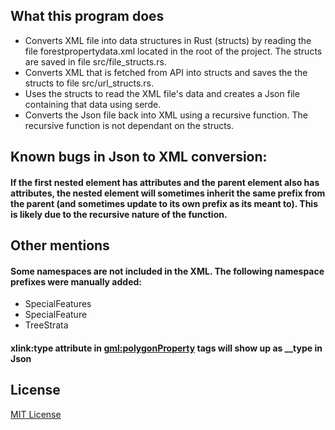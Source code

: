 ## What this program does
- Converts XML file into data structures in Rust (structs) by reading the file forestpropertydata.xml located in the root of the project. The structs are saved in file src/file_structs.rs.
- Converts XML that is fetched from API into structs and saves the the structs to file src/url_structs.rs.
- Uses the structs to read the XML file's data and creates a Json file containing that data using serde.
- Converts the Json file back into XML using a recursive function. The recursive function is not dependant on the structs.

## Known bugs in Json to XML conversion:

#### If the first nested element has attributes and the parent element also has attributes, the nested element will sometimes inherit the same prefix from the parent (and sometimes update to its own prefix as its meant to). This is likely due to the recursive nature of the function.

## Other mentions

#### Some namespaces are not included in the XML. The following namespace prefixes were manually added:
- SpecialFeatures
- SpecialFeature
- TreeStrata

#### xlink:type attribute in <gml:polygonProperty> tags will show up as __type in Json

## License

[MIT License](LICENSE)